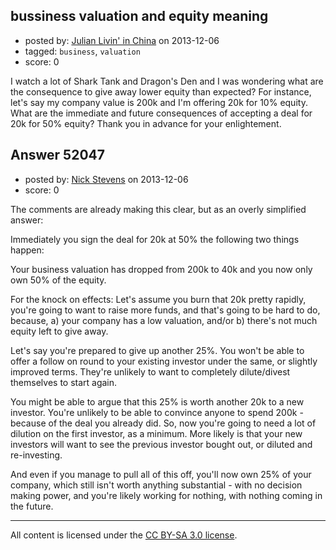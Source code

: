 ## bussiness valuation and equity meaning

- posted by: [Julian Livin' in China](https://stackexchange.com/users/-1/29952-julian-livin-in-china) on 2013-12-06
- tagged: `business`, `valuation`
- score: 0

<p>I watch a lot of Shark Tank and Dragon's Den and I was wondering what are the consequence to give away lower equity than expected?
For instance, let's say my company value is 200k and I'm offering 20k for 10% equity. What are the immediate and future consequences of accepting a deal for 20k for 50% equity?
Thank you in advance for your enlightement.</p>



## Answer 52047

- posted by: [Nick Stevens](https://stackexchange.com/users/-1/15902-nick-stevens) on 2013-12-06
- score: 0

<p>The comments are already making this clear, but as an overly simplified answer:</p>

<p>Immediately you sign the deal for 20k at 50% the following two things happen:</p>

<p>Your business valuation has dropped from 200k to 40k and you now only own 50% of the equity.</p>

<p>For the knock on effects: Let's assume you burn that 20k pretty rapidly, you're going to want to raise more funds, and that's going to be hard to do, because, a) your company has a low valuation, and/or b) there's not much equity left to give away.</p>

<p>Let's say you're prepared to give up another 25%. You won't be able to offer a follow on round to your existing investor under the same, or slightly improved terms. They're unlikely to want to completely dilute/divest themselves to start again.</p>

<p>You might be able to argue that this 25% is worth another 20k to a new investor. You're unlikely to be able to convince anyone to spend 200k - because of the deal you already did. So, now you're going to need a lot of dilution on the first investor, as a minimum. More likely is that your new investors will want to see the previous investor bought out, or diluted and re-investing.</p>

<p>And even if you manage to pull all of this off, you'll now own 25% of your company, which still isn't worth anything substantial - with no decision making power, and you're likely working for nothing, with nothing coming in the future.</p>




---

All content is licensed under the [CC BY-SA 3.0 license](https://creativecommons.org/licenses/by-sa/3.0/).
